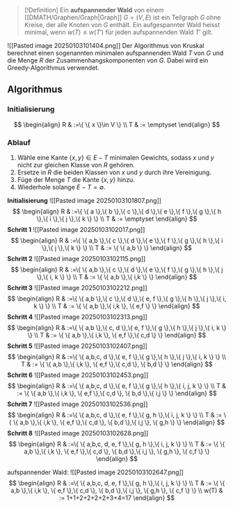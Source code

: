 >[!Definition]
>Ein **aufspannender Wald** von einem [[DMATH/Graphen/Graph|Graph]] $G=(V,E)$ ist ein Teilgraph $G$ ohne Kreise, der alle Knoten von $G$ enthält.
>Ein aufgespannter Wald heisst minimal, wenn $w(T)\leq w(T')$ für jeden aufspannenden Wald $T'$ gilt.


![[Pasted image 20250103101404.png]]
Der Algorithmus von Kruskal berechnet einen sogenannten minimalen aufspannenden Wald $T$ von $G$ und die Menge $R$ der Zusammenhangskomponenten von $G$. Dabei wird ein Greedy-Algorithmus verwendet.

## Algorithmus
### Initialisierung
$$
\begin{align}
R & :=\{ \{ x \}\in V \} \\
T & := \emptyset
\end{align}
$$
### Ablauf
1. Wähle eine Kante $\{ x,y \}\in E-T$ minimalen Gewichts, sodass $x$ und $y$ nicht zur gleichen Klasse von $R$ gehören.
2. Ersetze in $R$ die beiden Klassen von $x$ und $y$ durch ihre Vereinigung.
3. Füge der Menge $T$ die Kante $\{ x,y \}$ hinzu.
4. Wiederhole solange $E-T=\emptyset$.

**Initialisierung**
![[Pasted image 20250103101807.png]]
$$
\begin{align}
R & :=\{ \{ a \},\{ b \},\{ c \},\{ d \},\{ e \},\{ f \},\{ g \},\{ h \},\{ i \},\{ j \},\{ k \} \} \\
T & := \emptyset
\end{align}
$$
**Schritt 1**
![[Pasted image 20250103102017.png]]
$$
\begin{align}
R & :=\{ \{ a,b \},\{ c \},\{ d \},\{ e \},\{ f \},\{ g \},\{ h \},\{ i \},\{ j \},\{ k \} \} \\
T & := \{ \{ a,b \} \}
\end{align}
$$
**Schritt 2**
![[Pasted image 20250103102115.png]]
$$
\begin{align}
R & :=\{ \{ a,b \},\{ c \},\{ d \},\{ e \},\{ f \},\{ g \},\{ h \},\{ j \},\{ i, k \} \} \\
T & := \{ \{ a,b \},\{ i,k \} \}
\end{align}
$$
**Schritt 3**
![[Pasted image 20250103102212.png]]
$$
\begin{align}
R & :=\{ \{ a,b \},\{ c \},\{ d \},\{ e, f \},\{ g \},\{ h \},\{ j \},\{ i, k \} \} \\
T & := \{ \{ a,b \},\{ i,k \}, \{ e,f \} \}
\end{align}
$$
**Schritt 4**
![[Pasted image 20250103102313.png]]
$$
\begin{align}
R & :=\{ \{ a,b \},\{ c, d \},\{ e, f \},\{ g \},\{ h \},\{ j \},\{ i, k \} \} \\
T & := \{ \{ a,b \},\{ i,k \}, \{ e,f \},\{ c,d \} \}
\end{align}
$$
**Schritt 5**
![[Pasted image 20250103102407.png]]
$$
\begin{align}
R & :=\{ \{ a,b,c, d \},\{ e, f \},\{ g \},\{ h \},\{ j \},\{ i, k \} \} \\
T & := \{ \{ a,b \},\{ i,k \}, \{ e,f \},\{ c,d \}, \{ b,d \} \}
\end{align}
$$
**Schritt 6**
![[Pasted image 20250103102453.png]]
$$
\begin{align}
R & :=\{ \{ a,b,c, d \},\{ e, f \},\{ g \},\{ h \},\{ i, j, k \} \} \\
T & := \{ \{ a,b \},\{ i,k \}, \{ e,f \},\{ c,d \}, \{ b,d \},\{ i,j \} \}
\end{align}
$$
**Schritt 7**
![[Pasted image 20250103102536.png]]
$$
\begin{align}
R & :=\{ \{ a,b,c, d \},\{ e, f \},\{ g, h \},\{ i, j, k \} \} \\
T & := \{ \{ a,b \},\{ i,k \}, \{ e,f \},\{ c,d \}, \{ b,d \},\{ i,j \}, \{ g,h \} \}
\end{align}
$$
**Schritt 8**
![[Pasted image 20250103102628.png]]
$$
\begin{align}
R & :=\{ \{ a,b,c, d, e, f \},\{ g, h \},\{ i, j, k \} \} \\
T & := \{ \{ a,b \},\{ i,k \}, \{ e,f \},\{ c,d \}, \{ b,d \},\{ i,j \}, \{ g,h \}, \{ c,f \} \}
\end{align}
$$


aufspannender Wald:
![[Pasted image 20250103102647.png]]
$$
\begin{align}
R & :=\{ \{ a,b,c, d, e, f \},\{ g, h \},\{ i, j, k \} \} \\
T & := \{ \{ a,b \},\{ i,k \}, \{ e,f \},\{ c,d \}, \{ b,d \},\{ i,j \}, \{ g,h \}, \{ c,f \} \} \\
w(T) & := 1+1+2+2+2+2+3+4=17
\end{align}
$$




